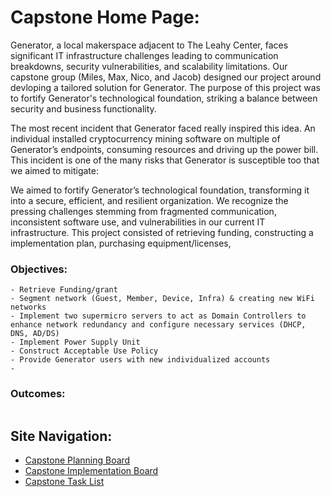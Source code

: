 # Capstone Home Page: 

Generator, a local makerspace adjacent to The Leahy Center, faces significant IT infrastructure challenges leading to communication breakdowns, security vulnerabilities, and scalability limitations. Our capstone group (Miles, Max, Nico, and Jacob) designed our project around devloping a tailored solution for Generator. The purpose of this project was to fortify Generator's technological foundation, striking a balance between security and business functionality.

The most recent incident that Generator faced really inspired this idea. An individual installed cryptocurrency mining software on multiple of Generator’s endpoints, consuming resources and driving up the power bill. This incident is one of the many risks that Generator is susceptible too that we aimed to mitigate:

We aimed to fortify Generator’s technological foundation, transforming it into a secure, efficient, and resilient organization. We recognize the pressing challenges stemming from fragmented communication, inconsistent software use, and vulnerabilities in our current IT infrastructure. This project consisted of retrieving funding, constructing a implementation plan, purchasing equipment/licenses, 

### Objectives: 
```
- Retrieve Funding/grant 
- Segment network (Guest, Member, Device, Infra) & creating new WiFi networks
- Implement two supermicro servers to act as Domain Controllers to enhance network redundancy and configure necessary services (DHCP, DNS, AD/DS)
- Implement Power Supply Unit
- Construct Acceptable Use Policy
- Provide Generator users with new individualized accounts
- 
```
### Outcomes: 
```

```

## Site Navigation: 
- [Capstone Planning Board](https://github.com/users/squatchulator/projects/1)
- [Capstone Implementation Board](https://github.com/users/squatchulator/projects/2)
- [Capstone Task List](https://github.com/squatchulator/Capstone/issues)
